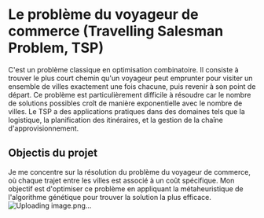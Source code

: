 # Le problème du voyageur de commerce (Travelling Salesman Problem, TSP)
C'est un problème classique en optimisation combinatoire. Il consiste à trouver le plus court chemin qu'un voyageur peut emprunter pour visiter un ensemble de villes exactement une fois chacune, puis revenir à son point de départ. 
Ce problème est particulièrement difficile à résoudre car le nombre de solutions possibles croît de manière exponentielle avec le nombre de villes.
Le TSP a des applications pratiques dans des domaines tels que la logistique, la planification des itinéraires, et la gestion de la chaîne d'approvisionnement.

## Objectis du projet
Je me concentre sur la résolution du problème du voyageur de commerce, où chaque trajet entre les villes est associé à un coût spécifique. 
Mon objectif est d'optimiser ce problème en appliquant la métaheuristique de l'algorithme génétique pour trouver la solution la plus efficace.
![Uploading image.png…]()
